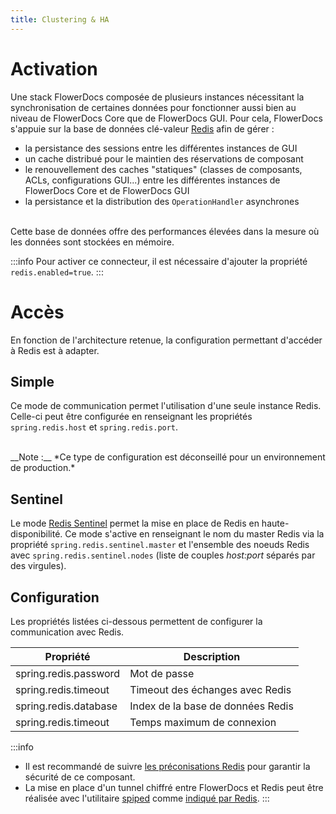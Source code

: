 ```yaml
---
title: Clustering & HA
---
```


# Activation

Une stack FlowerDocs composée de plusieurs instances nécessitant la synchronisation de certaines données pour fonctionner aussi bien au niveau de FlowerDocs Core que de FlowerDocs GUI.
Pour cela, FlowerDocs s'appuie sur la base de données clé-valeur [Redis](https://redis.io/) afin de gérer : 


* la persistance des sessions entre les différentes instances de GUI
* un cache distribué pour le maintien des réservations de composant
* le renouvellement des caches "statiques" (classes de composants, ACLs, configurations GUI...) entre les différentes instances de FlowerDocs Core et de FlowerDocs GUI
* la persistance et la distribution des ``OperationHandler`` asynchrones 

<br/>
Cette base de données offre des performances élevées dans la mesure où les données sont stockées en mémoire. 


:::info
Pour activer ce connecteur, il est nécessaire d'ajouter la propriété `redis.enabled=true`.
:::


# Accès

En fonction de l'architecture retenue, la configuration permettant d'accéder à Redis est à adapter. 


## Simple

Ce mode de communication permet l'utilisation d'une seule instance Redis. Celle-ci peut être configurée en renseignant les propriétés `spring.redis.host` et `spring.redis.port`.

<br/>
__Note :__ *Ce type de configuration est déconseillé pour un environnement de production.*


## Sentinel 
Le mode [Redis Sentinel](https://redis.io/topics/sentinel) permet la mise en place de Redis en haute-disponibilité.
Ce mode s'active en renseignant le nom du master Redis via la propriété `spring.redis.sentinel.master` et l'ensemble des noeuds Redis avec `spring.redis.sentinel.nodes` (liste de couples *host:port* séparés par des virgules).   
 
## Configuration


Les propriétés listées ci-dessous permettent de configurer la communication avec Redis.

| Propriété                       | Description                                                                                                             |
|---------------------------------|------------------------------------------|
|spring.redis.password            | Mot de passe                             |
|spring.redis.timeout 	          | Timeout des échanges avec Redis          |
|spring.redis.database	          | Index de la base de données Redis         |
|spring.redis.timeout             | Temps maximum de connexion               |

:::info 

* Il est recommandé de suivre [les préconisations Redis](https://redis.io/topics/security) pour garantir la sécurité de ce composant.
* La mise en place d'un tunnel chiffré entre FlowerDocs et Redis peut être réalisée avec l'utilitaire [spiped](http://www.tarsnap.com/spiped.html) comme [indiqué par Redis](https://redis.io/topics/encryption). 
:::